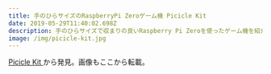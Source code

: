 ```yaml
---
title: 手のひらサイズのRaspberryPi Zeroゲーム機 Picicle Kit
date: 2019-05-29T11:40:02.698Z
description: 手のひらサイズで収まりの良いRaspberry Pi Zeroを使ったゲーム機を紹介します
image: /img/picicle-kit.jpg
---
```

[Picicle Kit](https://www.tindie.com/products/Picicle/picicle-kit/)から発見。画像もここから転載。
